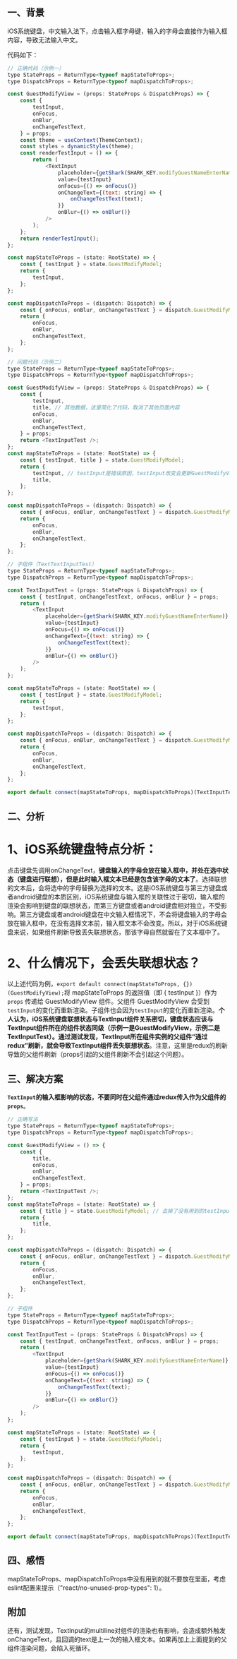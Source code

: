 ## 一、背景
iOS系统键盘，中文输入法下，点击输入框字母键，输入的字母会直接作为输入框内容，导致无法输入中文。

代码如下：
```js
// 正确代码（示例一）
type StateProps = ReturnType<typeof mapStateToProps>;
type DispatchProps = ReturnType<typeof mapDispatchToProps>;

const GuestModifyView = (props: StateProps & DispatchProps) => {
    const {
        testInput,
        onFocus,
        onBlur,
        onChangeTestText,
    } = props;
    const theme = useContext(ThemeContext);
    const styles = dynamicStyles(theme);
    const renderTestInput = () => {
        return (
            <TextInput
                placeholder={getShark(SHARK_KEY.modifyGuestNameEnterName)}
                value={testInput}
                onFocus={() => onFocus()}
                onChangeText={(text: string) => {
                    onChangeTestText(text);
                }}
                onBlur={() => onBlur()}
            />
        );
    };
    return renderTestInput();
};

const mapStateToProps = (state: RootState) => {
    const { testInput } = state.GuestModifyModel;
    return {
        testInput,
    };
};

const mapDispatchToProps = (dispatch: Dispatch) => {
    const { onFocus, onBlur, onChangeTestText } = dispatch.GuestModifyModel;
    return {
        onFocus,
        onBlur,
        onChangeTestText,
    };
};
```

```js
// 问题代码（示例二）
type StateProps = ReturnType<typeof mapStateToProps>;
type DispatchProps = ReturnType<typeof mapDispatchToProps>;

const GuestModifyView = (props: StateProps & DispatchProps) => {
    const {
        testInput,
        title, // 其他数据，这里简化了代码，取消了其他页面内容
        onFocus,
        onBlur,
        onChangeTestText,
    } = props;
    return <TextInputTest />;
};
const mapStateToProps = (state: RootState) => {
    const { testInput, title } = state.GuestModifyModel;
    return {
        testInput, // testInput是错误原因，testInput改变会更新GuestModifyView
        title,
    };
};

const mapDispatchToProps = (dispatch: Dispatch) => {
    const { onFocus, onBlur, onChangeTestText } = dispatch.GuestModifyModel;
    return {
        onFocus,
        onBlur,
        onChangeTestText,
    };
};

// 子组件（TextTextInputTest）
type StateProps = ReturnType<typeof mapStateToProps>;
type DispatchProps = ReturnType<typeof mapDispatchToProps>;

const TextInputTest = (props: StateProps & DispatchProps) => {
    const { testInput, onChangeTestText, onFocus, onBlur } = props;
    return (
        <TextInput
            placeholder={getShark(SHARK_KEY.modifyGuestNameEnterName)}
            value={testInput}
            onFocus={() => onFocus()}
            onChangeText={(text: string) => {
                onChangeTestText(text);
            }}
            onBlur={() => onBlur()}
        />
    );
};

const mapStateToProps = (state: RootState) => {
    const { testInput } = state.GuestModifyModel;
    return {
        testInput,
    };
};

const mapDispatchToProps = (dispatch: Dispatch) => {
    const { onFocus, onBlur, onChangeTestText } = dispatch.GuestModifyModel;
    return {
        onFocus,
        onBlur,
        onChangeTestText,
    };
};

export default connect(mapStateToProps, mapDispatchToProps)(TextInputTest);
```
## 二、分析
# 1、iOS系统键盘特点分析：
点击键盘先调用onChangeText，**键盘输入的字母会放在输入框中，并处在选中状态（键盘进行联想），但是此时输入框文本已经是包含该字母的文本了**。选择联想的文本后，会将选中的字母替换为选择的文本。这是iOS系统键盘与第三方键盘或者android键盘的本质区别，iOS系统键盘与输入框的关联性过于密切，输入框的渲染会影响到键盘的联想状态，而第三方键盘或者android键盘相对独立，不受影响。第三方键盘或者android键盘在中文输入框情况下，不会将键盘输入的字母会放在输入框中，在没有选择文本前，输入框文本不会改变。所以，对于iOS系统键盘来说，如果组件刷新导致丢失联想状态，那该字母自然就留在了文本框中了。
# 2、什么情况下，会丢失联想状态？
以上述代码为例，```export default connect(mapStateToProps, {})(GuestModifyView);```将 mapStateToProps 的返回值（即 { testInput }）作为`props` 传递给 GuestModifyView 组件。父组件 GuestModifyView 会受到`testInput`的变化而重新渲染。子组件也会因为`testInput`的变化而重新渲染。**个人认为，iOS系统键盘联想状态与TextInput组件关系密切，键盘状态应该与TextInput组件所在的组件状态同级（示例一是GuestModifyView，示例二是TextInputTest）。通过测试发现，TextInput所在组件实例的父组件“通过redux”刷新，就会导致TextInput组件丢失联想状态**。注意，这里是redux的刷新导致的父组件刷新（props引起的父组件刷新不会引起这个问题）。


## 三、解决方案
**`TextInput`的输入框影响的状态，不要同时在父组件通过redux传入作为父组件的`props`**。
```js
// 正确写法
type StateProps = ReturnType<typeof mapStateToProps>;
type DispatchProps = ReturnType<typeof mapDispatchToProps>;

const GuestModifyView = () => {
    const {
        title,
        onFocus,
        onBlur,
        onChangeTestText,
    } = props;
    return <TextInputTest />;
};
const mapStateToProps = (state: RootState) => {
    const { title } = state.GuestModifyModel; // 去掉了没有用到的testInput
    return {
        title,
    };
};

const mapDispatchToProps = (dispatch: Dispatch) => {
    const { onFocus, onBlur, onChangeTestText } = dispatch.GuestModifyModel;
    return {
        onFocus,
        onBlur,
        onChangeTestText,
    };
};

// 子组件
type StateProps = ReturnType<typeof mapStateToProps>;
type DispatchProps = ReturnType<typeof mapDispatchToProps>;

const TextInputTest = (props: StateProps & DispatchProps) => {
    const { testInput, onChangeTestText, onFocus, onBlur } = props;
    return (
        <TextInput
            placeholder={getShark(SHARK_KEY.modifyGuestNameEnterName)}
            value={testInput}
            onFocus={() => onFocus()}
            onChangeText={(text: string) => {
                onChangeTestText(text);
            }}
            onBlur={() => onBlur()}
        />
    );
};

const mapStateToProps = (state: RootState) => {
    const { testInput } = state.GuestModifyModel;
    return {
        testInput,
    };
};

const mapDispatchToProps = (dispatch: Dispatch) => {
    const { onFocus, onBlur, onChangeTestText } = dispatch.GuestModifyModel;
    return {
        onFocus,
        onBlur,
        onChangeTestText,
    };
};

export default connect(mapStateToProps, mapDispatchToProps)(TextInputTest);
```

## 四、感悟
mapStateToProps、mapDispatchToProps中没有用到的就不要放在里面，考虑eslint配置来提示（"react/no-unused-prop-types": 1）。


## 附加
还有，测试发现，TextInput的multiline对组件的渲染也有影响，会造成额外触发onChangeText，且回调的text是上一次的输入框文本。如果再加上上面提到的父组件渲染问题，会陷入死循环。